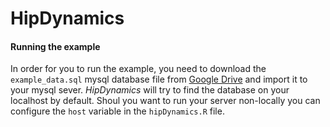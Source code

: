 # HipDynamics

#### Running the example

In order for you to run the example, you need to download the `example_data.sql` mysql database file from [Google Drive][1] and import it to your mysql sever. *HipDynamics* will try to find the database on your localhost by default. Shoul you want to run your server non-locally you can configure the `host` variable in the `hipDynamics.R` file.

[1]: https://drive.google.com/file/d/0BxLMQl6nTe_3UFIxSWNiZ3dBck0/view?usp=sharing